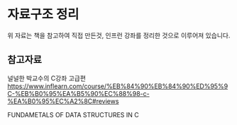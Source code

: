 
# 자료구조 정리

위 자료는 책을 참고하여 직접 만든것, 인프런 강좌를 정리한 것으로 이루어져 있습니다.

참고자료
---
널널한 박교수의 C강좌 고급편
https://www.inflearn.com/course/%EB%84%90%EB%84%90%ED%95%9C-%EB%B0%95%EA%B5%90%EC%88%98-c-%EA%B0%95%EC%A2%8C#reviews

FUNDAMETALS OF DATA STRUCTURES IN C
